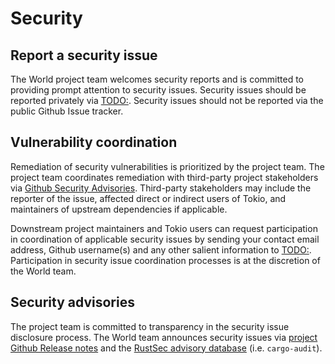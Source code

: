 # Security

## Report a security issue

The World project team welcomes security reports and is committed to providing prompt attention to security issues. Security issues should be reported privately via [TODO:](). Security issues should not be reported via the public Github Issue tracker.

## Vulnerability coordination

Remediation of security vulnerabilities is prioritized by the project team. The project team coordinates remediation with third-party project stakeholders via [Github Security Advisories](https://help.github.com/en/github/managing-security-vulnerabilities/about-github-security-advisories). Third-party stakeholders may include the reporter of the issue, affected direct or indirect users of Tokio, and maintainers of upstream dependencies if applicable.

Downstream project maintainers and Tokio users can request participation in coordination of applicable security issues by sending your contact email address, Github username(s) and any other salient information to [TODO:](). Participation in security issue coordination processes is at the discretion of the World team.

## Security advisories

The project team is committed to transparency in the security issue disclosure process. The World team announces security issues via [project Github Release notes](https://github.com/worldcoin/world-chain/releases) and the [RustSec advisory database](https://github.com/RustSec/advisory-db) (i.e. `cargo-audit`).


<!-- Based on https://github.com/tokio-rs/tokio/blob/tokio-1.13.0/SECURITY.md -->